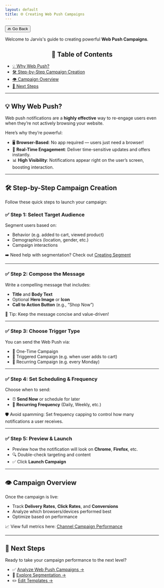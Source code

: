 ```yaml
---
layout: default
title: 🌐 Creating Web Push Campaigns
---
```


<button onclick="window.history.back()">🔙 Go Back</button>

Welcome to Jarvis's guide to creating powerful **Web Push Campaigns**.

<aside class="toc">
  <h2 style="text-align: center;">📑 Table of Contents</h2>
  <ul>
    <li><a href="#-why-web-push">💡 Why Web Push?</a></li>
    <li><a href="#-step-by-step-campaign-creation">🛠️ Step-by-Step Campaign Creation</a></li>
    <li><a href="#-campaign-overview">👁️ Campaign Overview</a></li>
    <li><a href="#-next-steps">🚀 Next Steps</a></li>
  </ul>
</aside>

---

## 💡 Why Web Push?

Web push notifications are a **highly effective** way to re-engage users even when they’re not actively browsing your website.

Here’s why they’re powerful:

- 🖥️ **Browser-Based**: No app required — users just need a browser!
- 🔔 **Real-Time Engagement**: Deliver time-sensitive updates and offers instantly.
- 📊 **High Visibility**: Notifications appear right on the user’s screen, boosting interaction.

---

## 🛠️ Step-by-Step Campaign Creation

Follow these quick steps to launch your campaign:

### ✅ Step 1: Select Target Audience

Segment users based on:

- Behavior (e.g. added to cart, viewed product)
- Demographics (location, gender, etc.)
- Campaign interactions

➡️ Need help with segmentation? Check out [Creating Segment](./creating-segment.html)

---

### ✅ Step 2: Compose the Message

Write a compelling message that includes:

- **Title** and **Body Text**
- Optional **Hero Image** or **Icon**
- **Call to Action Button** (e.g., “Shop Now”)

🧠 Tip: Keep the message concise and value-driven!

---

### ✅ Step 3: Choose Trigger Type

You can send the Web Push via:

- 📅 One-Time Campaign
- 🧲 Triggered Campaign (e.g. when user adds to cart)
- 🔁 Recurring Campaign (e.g. every Monday)

---

### ✅ Step 4: Set Scheduling & Frequency

Choose when to send:

- ⏰ **Send Now** or schedule for later
- 📆 **Recurring Frequency** (Daily, Weekly, etc.)

🛡️ Avoid spamming: Set frequency capping to control how many notifications a user receives.

---

### ✅ Step 5: Preview & Launch

- Preview how the notification will look on **Chrome**, **Firefox**, etc.
- 🔍 Double-check targeting and content
- ✅ Click **Launch Campaign**

---

## 👁️ Campaign Overview

Once the campaign is live:

- Track **Delivery Rates**, **Click Rates**, and **Conversions**
- Analyze which browsers/devices performed best
- Optimize based on performance

📈 View full metrics here: [Channel Campaign Performance](./channel-campaign-performance-metrics.html#section-web-push)

---

## 🚀 Next Steps

Ready to take your campaign performance to the next level?

- ✅ [Analyze Web Push Campaigns →](./analyzing-web-push-overview.html)
- 🎯 [Explore Segmentation →](./segments.html)
- ✏️ [Edit Templates →](./web-push-templates.html)
